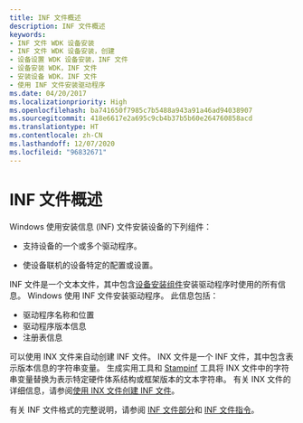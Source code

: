 ```yaml
---
title: INF 文件概述
description: INF 文件概述
keywords:
- INF 文件 WDK 设备安装
- INF 文件 WDK 设备安装，创建
- 设备设置 WDK 设备安装，INF 文件
- 设备安装 WDK，INF 文件
- 安装设备 WDK，INF 文件
- 使用 INF 文件安装驱动程序
ms.date: 04/20/2017
ms.localizationpriority: High
ms.openlocfilehash: ba741650f7985c7b5488a943a91a46ad94038907
ms.sourcegitcommit: 418e6617e2a695c9cb4b37b5b60e264760858acd
ms.translationtype: HT
ms.contentlocale: zh-CN
ms.lasthandoff: 12/07/2020
ms.locfileid: "96832671"
---
```

# <a name="overview-of-inf-files"></a>INF 文件概述

Windows 使用安装信息 (INF) 文件安装设备的下列组件：

-   支持设备的一个或多个驱动程序。

-   使设备联机的设备特定的配置或设置。

INF 文件是一个文本文件，其中包含[设备安装组件](/previous-versions/ff541277(v=vs.85))安装驱动程序时使用的所有信息。 Windows 使用 INF 文件安装驱动程序。 此信息包括：

-   驱动程序名称和位置
-   驱动程序版本信息
-   注册表信息

可以使用 INX  文件来自动创建 INF 文件。 INX 文件是一个 INF 文件，其中包含表示版本信息的字符串变量。 生成实用工具和 [Stampinf](../devtest/stampinf.md) 工具将 INX 文件中的字符串变量替换为表示特定硬件体系结构或框架版本的文本字符串。 有关 INX 文件的详细信息，请参阅[使用 INX 文件创建 INF 文件](../wdf/using-inx-files-to-create-inf-files.md)。


有关 INF 文件格式的完整说明，请参阅 [INF 文件部分](inf-classinstall32-section.md)和 [INF 文件指令](inf-addcomponent-directive.md)。
